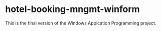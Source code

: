 # hotel-booking-mngmt-winform
This is the final version of the Windows Applcation Programming project.
